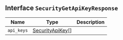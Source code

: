 ## Interface `SecurityGetApiKeyResponse`

| Name | Type | Description |
| - | - | - |
| `api_keys` | [SecurityApiKey](./SecurityApiKey.md)[] | &nbsp; |
